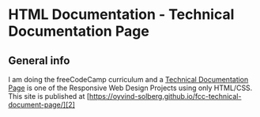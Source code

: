 # HTML Documentation - Technical Documentation Page

## General info
I am doing the freeCodeCamp curriculum and a [Technical Documentation Page][1] is one of the Responsive Web Design Projects using only HTML/CSS.  
This site is published at [https://oyvind-solberg.github.io/fcc-technical-document-page/][2]


[1]:https://learn.freecodecamp.org/responsive-web-design/responsive-web-design-projects/build-a-technical-documentation-page/
[2]:https://oyvind-solberg.github.io/fcc-technical-document-page/